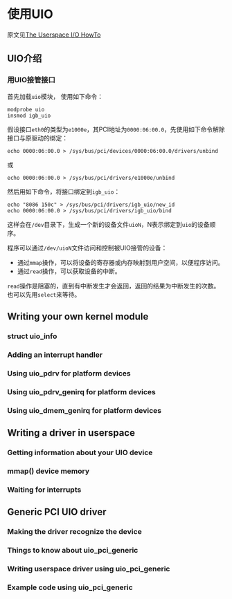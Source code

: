 # 使用UIO

原文见[The Userspace I/O HowTo](https://www.kernel.org/doc/htmldocs/uio-howto/)

## UIO介绍

### 用UIO接管接口
首先加载`uio`模块， 使用如下命令：

```
modprobe uio
insmod igb_uio
```

假设接口`eth0`的类型为`e1000e`，其PCI地址为`0000:06:00.0`，先使用如下命令解除接口与原驱动的绑定：
```
echo 0000:06:00.0 > /sys/bus/pci/devices/0000:06:00.0/drivers/unbind
```
或
```
echo 0000:06:00.0 > /sys/bus/pci/drivers/e1000e/unbind
```
然后用如下命令，将接口绑定到`igb_uio`：
```
echo "8086 150c" > /sys/bus/pci/drivers/igb_uio/new_id
echo 0000:06:00.0 > /sys/bus/pci/drivers/igb_uio/bind
```

这样会在`/dev`目录下，生成一个新的设备文件`uioN`，N表示绑定到`uio`的设备顺序。

程序可以通过`/dev/uioN`文件访问和控制被UIO接管的设备：

+ 通过`mmap`操作，可以将设备的寄存器或内存映射到用户空间，以便程序访问。
+ 通过`read`操作，可以获取设备的中断。

`read`操作是阻塞的，直到有中断发生才会返回，返回的结果为中断发生的次数。也可以先用`select`来等待。


## Writing your own kernel module

### struct uio_info

### Adding an interrupt handler

### Using uio_pdrv for platform devices

### Using uio_pdrv_genirq for platform devices

### Using uio_dmem_genirq for platform devices


## Writing a driver in userspace

### Getting information about your UIO device

### mmap() device memory

### Waiting for interrupts

## Generic PCI UIO driver

### Making the driver recognize the device

### Things to know about uio_pci_generic

### Writing userspace driver using uio_pci_generic

### Example code using uio_pci_generic

